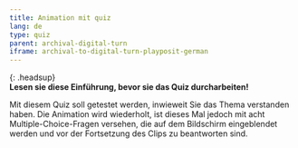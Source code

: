 ```yaml
---
title: Animation mit quiz
lang: de
type: quiz
parent: archival-digital-turn
iframe: archival-to-digital-turn-playposit-german
---
```


{: .headsup}                            
**Lesen sie diese Einführung, bevor sie das Quiz durcharbeiten!**

Mit diesem Quiz soll getestet werden, inwieweit Sie das Thema verstanden haben. Die Animation wird wiederholt, ist dieses Mal jedoch mit acht Multiple-Choice-Fragen versehen, die auf dem Bildschirm eingeblendet werden und vor der Fortsetzung des Clips zu beantworten sind.


<!-- more -->
